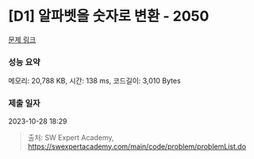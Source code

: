 # [D1] 알파벳을 숫자로 변환 - 2050 

[문제 링크](https://swexpertacademy.com/main/code/problem/problemDetail.do?contestProbId=AV5QLGxKAzQDFAUq) 

### 성능 요약

메모리: 20,788 KB, 시간: 138 ms, 코드길이: 3,010 Bytes

### 제출 일자

2023-10-28 18:29



> 출처: SW Expert Academy, https://swexpertacademy.com/main/code/problem/problemList.do